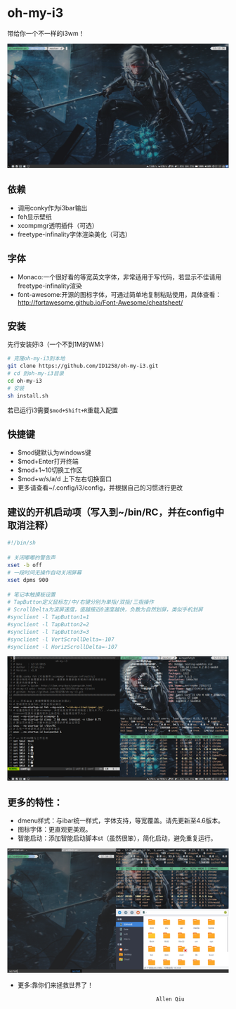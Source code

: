 # oh-my-i3

带给你一个不一样的i3wm！

![0](https://github.com/JH623/screenshot/blob/master/oh-my-i3/0.png)

## 依赖

- 调用conky作为i3bar输出
- feh显示壁纸
- xcompmgr透明插件（可选）
- freetype-infinality字体渲染美化（可选）

## 字体

- Monaco:一个很好看的等宽英文字体，非常适用于写代码，若显示不佳请用freetype-infinality渲染
- font-awesome:开源的图标字体，可通过简单地复制粘贴使用，具体查看：http://fortawesome.github.io/Font-Awesome/cheatsheet/

## 安装

先行安装好i3（一个不到1M的WM:)
```bash
# 克隆oh-my-i3到本地
git clone https://github.com/ID1258/oh-my-i3.git
# cd 到oh-my-i3目录
cd oh-my-i3
# 安装
sh install.sh
```
若已运行i3需要`$mod+Shift+R`重载入配置

## 快捷键

- $mod键默认为windows键
- $mod+Enter打开终端
- $mod+1~10切换工作区
- $mod+w/s/a/d 上下左右切换窗口
- 更多请查看~/.config/i3/config，并根据自己的习惯进行更改

## 建议的开机启动项（写入到~/bin/RC，并在config中取消注释）

```bash
#!/bin/sh

# 关闭嘟嘟的警告声
xset -b off
# 一段时间无操作自动关闭屏幕
xset dpms 900

# 笔记本触摸板设置
# TapButton定义鼠标左/中/右键分别为单指/双指/三指操作
# ScrollDelta为滚屏速度，值越接近0速度越快，负数为自然划屏，类似手机划屏
#synclient -l TapButton1=1
#synclient -l TapButton2=2
#synclient -l TapButton3=3
#synclient -l VertScrollDelta=-107
#synclient -l HorizScrollDelta=-107

```

![1](https://github.com/JH623/screenshot/blob/master/oh-my-i3/1.png)

## 更多的特性：

- dmenu样式：与ibar统一样式，字体支持，等宽覆盖。请先更新至4.6版本。
- 图标字体：更直观更美观。
- 智能启动：添加智能启动脚本st（虽然很笨），简化启动，避免重复运行。

![2](https://github.com/JH623/screenshot/blob/master/oh-my-i3/2.png)

- 更多:靠你们来拯救世界了！

                                                  Allen Qiu
